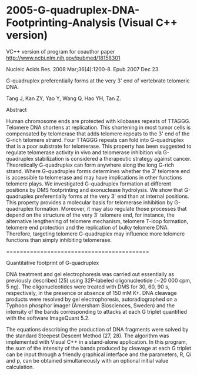 2005-G-quadruplex-DNA-Footprinting-Analysis (Visual C++ version)
=======================================================

VC++ version of program for coauthor paper http://www.ncbi.nlm.nih.gov/pubmed/18158301


Nucleic Acids Res. 2008 Mar;36(4):1200-8. Epub 2007 Dec 23.

G-quadruplex preferentially forms at the very 3' end of vertebrate telomeric DNA.

Tang J, Kan ZY, Yao Y, Wang Q, Hao YH, Tan Z.

Abstract

Human chromosome ends are protected with kilobases repeats of TTAGGG. Telomere DNA shortens at replication. This shortening in most tumor cells is compensated by telomerase that adds telomere repeats to the 3' end of the G-rich telomere strand. Four TTAGGG repeats can fold into G-quadruplex that is a poor substrate for telomerase. This property has been suggested to regulate telomerase activity in vivo and telomerase inhibition via G-quadruplex stabilization is considered a therapeutic strategy against cancer. Theoretically G-quadruplex can form anywhere along the long G-rich strand. Where G-quadruplex forms determines whether the 3' telomere end is accessible to telomerase and may have implications in other functions telomere plays. We investigated G-quadruplex formation at different positions by DMS footprinting and exonuclease hydrolysis. We show that G-quadruplex preferentially forms at the very 3' end than at internal positions. This property provides a molecular basis for telomerase inhibition by G-quadruplex formation. Moreover, it may also regulate those processes that depend on the structure of the very 3' telomere end, for instance, the alternative lengthening of telomere mechanism, telomere T-loop formation, telomere end protection and the replication of bulky telomere DNA. Therefore, targeting telomere G-quadruplex may influence more telomere functions than simply inhibiting telomerase.

==========================================

Quantitative footprint of G-quadruplex

DNA treatment and gel electrophoresis was carried out essentially as previously described (25) using 32P-labeled oligonucleotide (∼20 000 cpm, 5 ng). The oligonucleotides were treated with DMS for 30, 60, 90 s, respectively, in the presence or absence of 150 mM K+. DNA cleavage products were resolved by gel electrophoresis, autoradiographed on a Typhoon phosphor imager (Amersham Biosciences, Sweden) and the intensity of the bands corresponding to attacks at each G triplet quantified with the software ImageQuant 5.2.

The equations describing the production of DNA fragments were solved by the standard Steepest Descent Method (27, 28). The algorithm was implemented with Visual C++ in a stand-alone application. In this program, the sum of the intensity of the bands produced by cleavage at each G triplet can be input through a friendly graphical interface and the parameters, R, Qi and p, can be obtained simultaneously with an optional initial value calculation.
